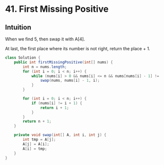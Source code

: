 # 41. First Missing Positive

## Intuition

When we find 5, then swap it with A[4].

At last, the first place where its number is not right, return the place + 1.

```java
class Solution {
    public int firstMissingPositive(int[] nums) {
        int n = nums.length;
        for (int i = 0; i < n; i++) {
            while (nums[i] > 0 && nums[i] <= n && nums[nums[i] - 1] != nums[i]) { // avoid duplicate
                swap(nums, nums[i] - 1, i);
            }
        }

        for (int i = 0; i < n; i++) {
            if (nums[i] != i + 1) {
                return i + 1;
            }
        }
        return n + 1;
    }

    private void swap(int[] A, int i, int j) {
        int tmp = A[j];
        A[j] = A[i];
        A[i] = tmp;
    }
}
```
